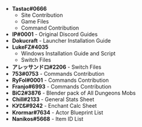 * **Tastac#0666**
	- Site Contribution
	- Game Files
	- Command Contribution
* **IP#0001** - Original Discord Guides 
* **Dokucraft** - Launcher Installation Guide 
* **LukeFZ#4035** 
	- Windows Installation Guide and Script
	- Switch Files
* **アレッサンドロ#2206** - Switch Files  
* **753#0753** - Commands Contribution
* **RyFol#0001** - Commands Contribution 
* **Franjo#6993** - Commands Contribution
* **BiC2#3876** - Blender pack of All Dungeons Mobs
* **Chill#2133** - General Stats Sheet
* **ᏦᎩᏝᏋ#9242** - Enchant Calc Sheet
* **Krormar#7634** - Actor Blueprint List
* **Nanikos#5668** - Item ID List